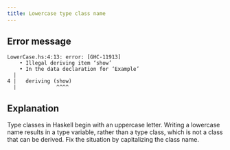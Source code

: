 ```yaml
---
title: Lowercase type class name
---
```


## Error message

```
LowerCase.hs:4:13: error: [GHC-11913]
    • Illegal deriving item ‘show’
    • In the data declaration for ‘Example’
  |
4 |   deriving (show)
  |             ^^^^
```

## Explanation

Type classes in Haskell begin with an uppercase letter. Writing a lowercase name results in a type variable, rather than a type class, which is not a class that can be derived. Fix the situation by capitalizing the class name.


